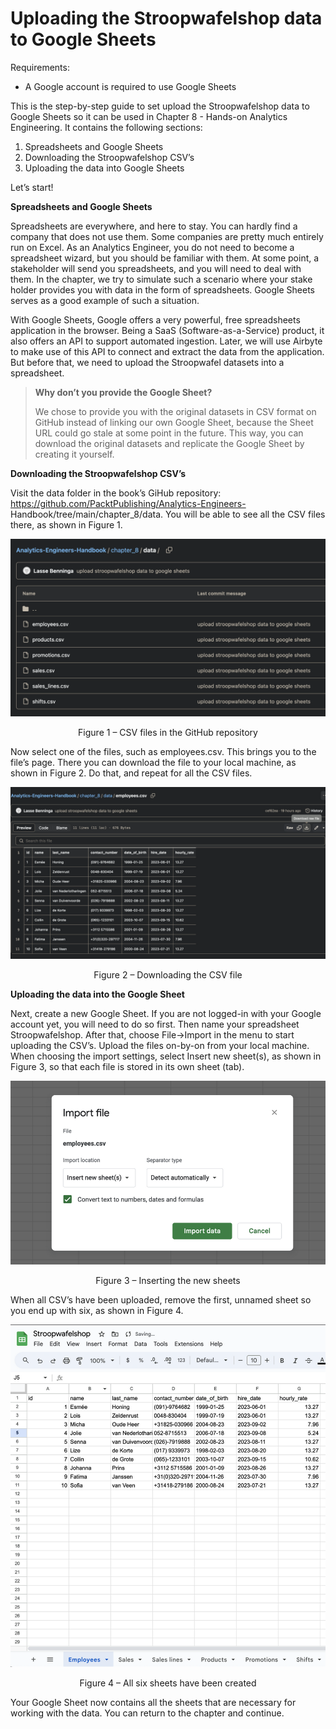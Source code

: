 # Uploading the Stroopwafelshop data to Google Sheets

Requirements:
- A Google account is required to use Google Sheets

This is the step-by-step guide to set upload the Stroopwafelshop data to Google Sheets so it
can be used in Chapter 8 - Hands-on Analytics Engineering. It contains the following
sections:

1. Spreadsheets and Google Sheets
2. Downloading the Stroopwafelshop CSV’s
3. Uploading the data into Google Sheets

Let’s start!

**Spreadsheets and Google Sheets**

Spreadsheets are everywhere, and here to stay. You can hardly find a company that does
not use them. Some companies are pretty much entirely run on Excel. As an Analytics
Engineer, you do not need to become a spreadsheet wizard, but you should be familiar with
them. At some point, a stakeholder will send you spreadsheets, and you will need to deal
with them. In the chapter, we try to simulate such a scenario where your stake holder
provides you with data in the form of spreadsheets. Google Sheets serves as a good
example of such a situation.

With Google Sheets, Google offers a very powerful, free spreadsheets application in the
browser. Being a SaaS (Software-as-a-Service) product, it also offers an API to support
automated ingestion. Later, we will use Airbyte to make use of this API to connect and
extract the data from the application. But before that, we need to upload the Stroopwafel
datasets into a spreadsheet.

> <b>Why don’t you provide the Google Sheet?</b>
>
>We chose to provide you with the original datasets in CSV format on GitHub instead of
linking our own Google Sheet, because the Sheet URL could go stale at some point in the
future. This way, you can download the original datasets and replicate the Google Sheet by
creating it yourself.

**Downloading the Stroopwafelshop CSV’s**

Visit the data folder in the book’s GiHub repository:
https://github.com/PacktPublishing/Analytics-Engineers-
Handbook/tree/main/chapter_8/data. You will be able to see all the CSV files there, as
shown in Figure 1.

![Figure 1 – CSV files in the GitHub repository](images/gsheets/gsheets_figure_1.png)
<center>Figure 1 – CSV files in the GitHub repository</center><p></p>

Now select one of the files, such as employees.csv. This brings you to the file’s page.
There you can download the file to your local machine, as shown in Figure 2. Do that, and
repeat for all the CSV files.


![Figure 2 – Downloading the CSV file](images/gsheets/gsheets_figure_2.png)
<center>Figure 2 – Downloading the CSV file</center><p></p>

**Uploading the data into the Google Sheet**

Next, create a new Google Sheet. If you are not logged-in with your Google account yet, you
will need to do so first. Then name your spreadsheet Stroopwafelshop. After that, choose
File->Import in the menu to start uploading the CSV’s. Upload the files on-by-on from your
local machine. When choosing the import settings, select Insert new sheet(s), as shown
in Figure 3, so that each file is stored in its own sheet (tab).

![Figure 3 – Inserting the new sheets](images/gsheets/gsheets_figure_3.png)
<center>Figure 3 – Inserting the new sheets</center><p></p>

When all CSV’s have been uploaded, remove the first, unnamed sheet so you end up with
six, as shown in Figure 4.

![Figure 4 – All six sheets have been created](images/gsheets/gsheets_figure_4.png)
<center>Figure 4 – All six sheets have been created</center><p></p>

Your Google Sheet now contains all the sheets that are necessary for working with the data.
You can return to the chapter and continue.


